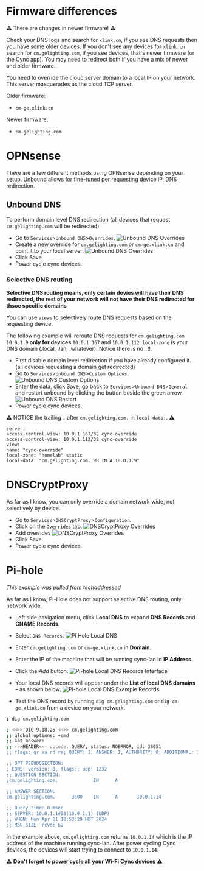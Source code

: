 # Firmware differences
:warning: There are changes in newer firmware! :warning: 

Check your DNS logs and search for `xlink.cn`, if you see DNS requests 
then you have some older devices. If you don't see any devices for `xlink.cn` search for `cm.gelighting.com`, 
if you see devices, that's newer firmware (or the Cync app). You may need to redirect both if you have a mix of newer and older firmware.

You need to override the cloud server domain to a local IP on your network. This server masquerades as the cloud TCP server.

Older firmware:
 - `cm-ge.xlink.cn`

Newer firmware:
 - `cm.gelighting.com`


# OPNsense
There are a few different methods using OPNsense depending on your setup. Unbound allows for fine-tuned per 
requesting device IP, DNS redirection.

## Unbound DNS
To perform domain level DNS redirection (all devices that request `cm.gelighting.com` will be redirected)

- Go to `Services`>`Unbound DNS`>`Overrides`.
![Unbound DNS Overrides](./assets/opnsense_unbound_host_overrides_.png)
- Create a new override for `cm.gelighting.com` or `cm-ge.xlink.cn` and point it to your local server.
![Unbound DNS Overrides](./assets/opnsense_unbound_edit_host_overrides.png)
- Click Save.
- Power cycle cync devices.

### Selective DNS routing
**Selective DNS routing means, only certain devies will have their DNS redirected, the rest of your network will not have their DNS redirected for thsoe specific domains**

You can use `views` to selectively route DNS requests based on the requesting device. 

The following example will reroute DNS requests for `cm.gelighting.com` `10.0.1.9` **only for devices** `10.0.1.167` and `10.0.1.112`.
`local-zone` is your DNS domain (.local, .lan, .whatever). Notice there is no `.`!!.

- First disable domain level redirection if you have already configured it. (all devices requesting a domain get redirected)
- Go to `Services`>`Unbound DNS`>`Custom Options`.
![Unbound DNS Custom Options](./assets/opnsense_unbound_custom_options.png)
- Enter the data, click Save, go back to `Services`>`Unbound DNS`>`General` and restart unbound by clicking the button beside the green arrow.
![Unbound DNS Restart](./assets/opnsense_unbound_restart.png)
- Power cycle cync devices.

:warning: NOTICE the trailing `.` after `cm.gelighting.com.` in `local-data:`. :warning:

```
server:
access-control-view: 10.0.1.167/32 cync-override
access-control-view: 10.0.1.112/32 cync-override
view:
name: "cync-override"
local-zone: "homelab" static
local-data: "cm.gelighting.com. 90 IN A 10.0.1.9"
```

# DNSCryptProxy
As far as I know, you can only override a domain network wide, not selectively by device.

- Go to `Services`>`DNSCryptProxy`>`Configuration`.
- Click on the `Overrides` tab.
![DNSCryptProxy Overrides](./assets/opnsense_dnscrypt_overrides.png)
- Add overrides
![DNSCryptProxy Overrides](./assets/opnsense_dnscrypt_edit_overrides.png)
- Click Save.
- Power cycle cync devices.


# Pi-hole
*This example was pulled from [techaddressed](https://www.techaddressed.com/tutorials/using-pi-hole-local-dns/)*

As far as I know, Pi-Hole does not support selective DNS routing, only network wide.

- Left side navigation menu, click **Local DNS** to expand **DNS Records** and **CNAME Records**. 
- Select `DNS Records`.
![Pi Hole Local DNS](./assets/pi-hole-local-dns-menu-items.webp)

- Enter `cm.gelighting.com` or `cm-ge.xlink.cn` in **Domain**.
- Enter the IP of the machine that will be running cync-lan in **IP Address**. 
- Click the *Add* button.
![Pi-hole Local DNS Records Interface](./assets/pi-hole-local-dns-interface.webp)

- Your local DNS records will appear under the **List of local DNS domains** – as shown below.
![Pi-hole Local DNS Example Records](./assets/pi-hole-local-dns-examples.webp)

- Test the DNS record by running `dig cm.gelighting.com` or `dig cm-ge.xlink.cn` from a device on your network.
```bash
❯ dig cm.gelighting.com

; <<>> DiG 9.18.25 <<>> cm.gelighting.com
;; global options: +cmd
;; Got answer:
;; ->>HEADER<<- opcode: QUERY, status: NOERROR, id: 36051
;; flags: qr aa rd ra; QUERY: 1, ANSWER: 1, AUTHORITY: 0, ADDITIONAL: 1

;; OPT PSEUDOSECTION:
; EDNS: version: 0, flags:; udp: 1232
;; QUESTION SECTION:
;cm.gelighting.com.             IN      A

;; ANSWER SECTION:
cm.gelighting.com.      3600    IN      A       10.0.1.14

;; Query time: 0 msec
;; SERVER: 10.0.1.1#53(10.0.1.1) (UDP)
;; WHEN: Mon Apr 01 18:53:29 MDT 2024
;; MSG SIZE  rcvd: 62
```
In the example above, `cm.gelighting.com` returns `10.0.1.14` which is the IP address of the machine running cync-lan. 
After power cycling Cync devices, the devices will start trying to connect to `10.0.1.14`.

:warning: **Don't forget to power cycle all your Wi-Fi Cync devices** :warning: